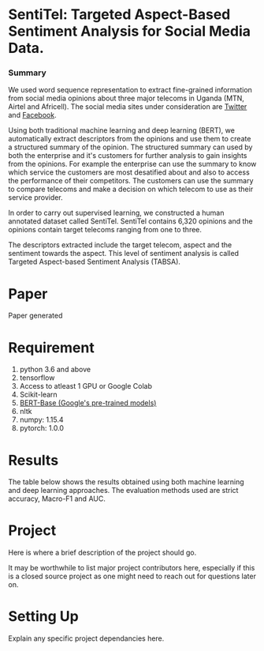 SentiTel: Targeted Aspect-Based Sentiment Analysis for Social Media Data.
================
### Summary
We used word sequence representation to extract fine-grained information from social media opinions about three major telecoms in Uganda (MTN, Airtel and Africell). The social media sites under consideration are [Twitter](https://twitter.com/) and [Facebook](https://web.facebook.com/).

Using both traditional machine learning and deep learning (BERT), we automatically extract descriptors from the opinions and use them to create a structured summary of the opinion. The structured summary can used by both the enterprise and it's customers for further analysis to gain insights from the opinions. For example the enterprise can use the summary to know which service the customers are most desatified about and also to access the performance of their competitors. The customers can use the summary to compare telecoms and make a decision on which telecom to use as their service provider.

In order to carry out supervised learning, we constructed a human annotated dataset called SentiTel. SentiTel contains 6,320 opinions and the opinions contain target telecoms ranging from one to three.

The descriptors extracted include the target telecom, aspect and the sentiment towards the aspect. This level of sentiment analysis is called Targeted Aspect-based Sentiment Analysis (TABSA). 


Paper
================
Paper generated 

Requirement
=================
1. python 3.6 and above
2. tensorflow
3. Access to atleast 1 GPU or Google Colab
4. Scikit-learn
5.  [BERT-Base (Google's pre-trained models)](https://github.com/google-research/bert)
6. nltk
7. numpy: 1.15.4
8. pytorch: 1.0.0

Results
=================
The table below shows the results obtained using both machine learning and deep learning approaches. The evaluation methods used are strict accuracy, Macro-F1 and AUC.






Project
=================
Here is where a brief description of the project should go.

It may be worthwhile to list major project contributors here, especially if this is a closed source project as one might need to reach out for questions later on.

Setting Up
=================
Explain any specific project dependancies here.



